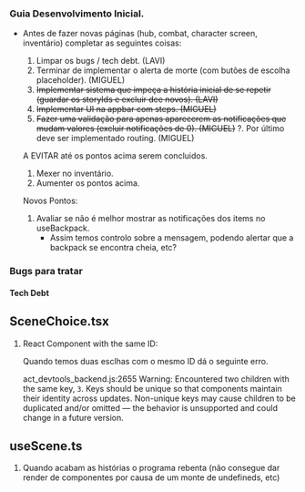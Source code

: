 ### Guia Desenvolvimento Inicial.

- Antes de fazer novas páginas (hub, combat, character screen, inventário) completar as seguintes coisas:

  1. Limpar os bugs / tech debt. (LAVI)
  2. Terminar de implementar o alerta de morte (com butões de escolha placeholder). (MIGUEL)
  3. ~~Implementar sistema que impeça a história inicial de se repetir (guardar os storyIds e excluir dee novos). (LAVI)~~
  4. ~~Implementar UI na appbar com steps. (MIGUEL)~~
  5. ~~Fazer uma validação para apenas aparecerem as notificações que mudam valores (excluir notificações de 0). (MIGUEL)~~
     ?. Por último deve ser implementado routing. (MIGUEL)

  A EVITAR até os pontos acima serem concluidos.

  1.  Mexer no inventário.
  2.  Aumenter os pontos acima.

  Novos Pontos:

  1. Avaliar se não é melhor mostrar as notificações dos items no useBackpack.
     - Assim temos controlo sobre a mensagem, podendo alertar que a backpack se encontra cheia, etc?

### Bugs para tratar

#### Tech Debt

## SceneChoice.tsx

1.  React Component with the same ID:

    Quando temos duas esclhas com o mesmo ID dá o seguinte erro.

    act_devtools_backend.js:2655 Warning: Encountered two children with the same key, `3`. Keys should be unique so that components maintain their identity across updates. Non-unique keys may cause children to be duplicated and/or omitted — the behavior is unsupported and could change in a future version.

## useScene.ts

1. Quando acabam as histórias o programa rebenta (não consegue dar render de componentes por causa de um monte de undefineds, etc)
